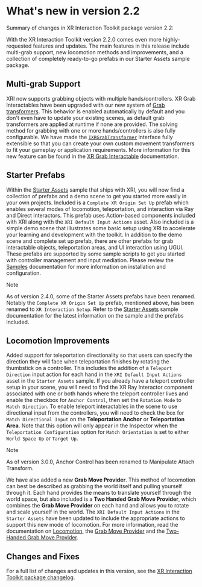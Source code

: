 # What's new in version 2.2

Summary of changes in XR Interaction Toolkit package version 2.2:

With the XR Interaction Toolkit version 2.2.0 comes even more highly-requested features and updates. The main features in this release include multi-grab support, new locomotion methods and improvements, and a collection of completely ready-to-go prefabs in our Starter Assets sample package. 

## Multi-grab Support
XRI now supports grabbing objects with multiple hands/controllers. XR Grab Interactables have been upgraded with our new system of [Grab transformers](xr-grab-interactable.md#grab-transformers). This behavior is enabled automatically by default and you don't even have to update your existing scenes, as default grab transformers are applied at runtime if none are provided. The solving method for grabbing with one or more hands/controllers is also fully configurable. We have made the [`IXRGrabTransformer`](xref:UnityEngine.XR.Interaction.Toolkit.Transformers.IXRGrabTransformer) interface fully extensible so that you can create your own custom movement transformers to fit your gameplay or application requirements. More information for this new feature can be found in the [XR Grab Interactable](xr-grab-interactable.md#grab-transformers) documentation.

## Starter Prefabs
Within the [Starter Assets](samples-starter-assets.md) sample that ships with XRI, you will now find a collection of prefabs and a demo scene to get you started more easily in your own projects. Included is a `Complete XR Origin Set Up` prefab which enables several modes of locomotion, teleportation, and interaction via Ray and Direct interactors. This prefab uses Action-based components included with XRI along with the `XRI Default Input Actions` asset. Also included is a simple demo scene that illustrates some basic setup using XRI to accelerate your learning and development with the toolkit. In addition to the demo scene and complete set up prefab, there are other prefabs for grab interactable objects, teleportation areas, and UI interaction using UGUI. These prefabs are supported by some sample scripts to get you started with controller management and input mediation. Please review the [Samples](samples-starter-assets.md#prefabs) documentation for more information on installation and configuration.

> [!NOTE]
> As of version 2.4.0, some of the Starter Assets prefabs have been renamed. Notably the `Complete XR Origin Set Up` prefab, mentioned above, has been renamed to `XR Interaction Setup`. Refer to the [Starter Assets](samples-starter-assets.md) sample documentation for the latest information on the sample and the prefabs included.

## Locomotion Improvements
Added support for teleportation directionality so that users can specify the direction they will face when teleportation finishes  by rotating the thumbstick on a controller. This includes the addition of a `Teleport Direction` input action for each hand in the `XRI Default Input Actions` asset in the `Starter Assets` sample. If you already have a teleport controller setup in your scene, you will need to find the XR Ray Interactor component associated with one or both hands where the teleport controller lives and enable the checkbox for `Anchor Control`, then set the `Rotation Mode` to `Match Direction`. To enable teleport interactables in the scene to use directional input from the controllers, you will need to check the box for `Match Directional Input` on the **Teleportation Anchor** or **Teleportation Area**. Note that this option will only appear in the Inspector when the `Teleportation Configuration` option for `Match Orientation` is set to either `World Space Up` or `Target Up`.

> [!NOTE]
> As of version 3.0.0, Anchor Control has been renamed to Manipulate Attach Transform.

We have also added a new **Grab Move Provider**. This method of locomotion can best be described as grabbing the world itself and pulling yourself through it. Each hand provides the means to translate yourself through the world space, but also included is a **Two Handed Grab Move Provider**, which combines the **Grab Move Provider** on each hand and allows you to rotate and scale yourself in the world. The `XRI Default Input Actions` in the `Starter Assets` have been updated to include the appropriate actions to support this new mode of locomotion. For more information, read the documentation on [Locomotion](locomotion.md#grab-move-providers), the [Grab Move Provider](grab-move-provider.md) and the [Two-Handed Grab Move Provider](two-handed-grab-move-provider.md).

## Changes and Fixes

For a full list of changes and updates in this version, see the [XR Interaction Toolkit package changelog](../changelog/CHANGELOG.html).